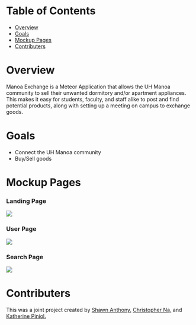# Table of Contents
* [Overview](#overview)
* [Goals](#goals)
* [Mockup Pages](#mockup-pages)
* [Contributers](#contributers)

# Overview

Manoa Exchange is a Meteor Application that allows the UH Manoa community to sell their unwanted dormitory and/or apartment appliances. This makes it easy for students, faculty, and staff alike to post and find potential products, along with setting up a meeting on campus to exchange goods. 

# Goals 

* Connect the UH Manoa community 
* Buy/Sell goods

# Mockup Pages

### Landing Page
<img src="doc/landingpage.jpg">

### User Page
<img src="doc/userpage.jpg">

### Search Page
<img src="doc/searchpage.jpg">


# Contributers

This was a joint project created by [Shawn Anthony,](https://shawn-anthony.github.io/ "Shawn Anothony") [Christopher Na,](https://chrisn3.github.io/ "Christopher Na") and [Katherine Piniol.](https://piniolk.github.io/ "Katherine Piniol")
